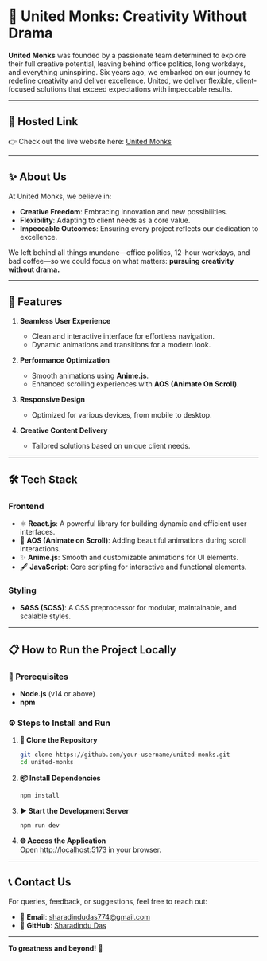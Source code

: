 # **🌟 United Monks: Creativity Without Drama**  

**United Monks** was founded by a passionate team determined to explore their full creative potential, leaving behind office politics, long workdays, and everything uninspiring. Six years ago, we embarked on our journey to redefine creativity and deliver excellence. United, we deliver flexible, client-focused solutions that exceed expectations with impeccable results.  

---

## **🌟 Hosted Link**  

👉 Check out the live website here: [United Monks](https://united-monks.vercel.app)  

---

## **✨ About Us**  

At United Monks, we believe in:  

- **Creative Freedom**: Embracing innovation and new possibilities.  
- **Flexibility**: Adapting to client needs as a core value.  
- **Impeccable Outcomes**: Ensuring every project reflects our dedication to excellence.  

We left behind all things mundane—office politics, 12-hour workdays, and bad coffee—so we could focus on what matters: **pursuing creativity without drama.**  

---

## **🌟 Features**  

1. **Seamless User Experience**  
   - Clean and interactive interface for effortless navigation.  
   - Dynamic animations and transitions for a modern look.  

2. **Performance Optimization**  
   - Smooth animations using **Anime.js**.  
   - Enhanced scrolling experiences with **AOS (Animate On Scroll)**.  

3. **Responsive Design**  
   - Optimized for various devices, from mobile to desktop.  

4. **Creative Content Delivery**  
   - Tailored solutions based on unique client needs.  

---

## **🛠️ Tech Stack**  

### **Frontend**  
- ⚛️ **React.js**: A powerful library for building dynamic and efficient user interfaces.  
- 🎨 **AOS (Animate on Scroll)**: Adding beautiful animations during scroll interactions.  
- ✨ **Anime.js**: Smooth and customizable animations for UI elements.  
- 🖋️ **JavaScript**: Core scripting for interactive and functional elements.  

### **Styling**  
- **SASS (SCSS)**: A CSS preprocessor for modular, maintainable, and scalable styles.  

---

## **📋 How to Run the Project Locally**  

### **🔧 Prerequisites**  
- **Node.js** (v14 or above)  
- **npm** 

### **⚙️ Steps to Install and Run**  

1. **📂 Clone the Repository**  
   ```bash  
   git clone https://github.com/your-username/united-monks.git  
   cd united-monks  
   ```  

2. **📦 Install Dependencies**  
   ```bash  
   npm install
   ```  

3. **▶️ Start the Development Server**  
   ```bash  
   npm run dev
   ```  

4. **🌐 Access the Application**  
   Open [http://localhost:5173](http://localhost:5173) in your browser.  

---

## **📞 Contact Us**  

For queries, feedback, or suggestions, feel free to reach out:  

- 📧 **Email**: [sharadindudas774@gmail.com](mailto:sharadindudas774@gmail.com)  
- 🐙 **GitHub**: [Sharadindu Das](https://github.com/sharadindudas)  

---

**To greatness and beyond!** 🚀
